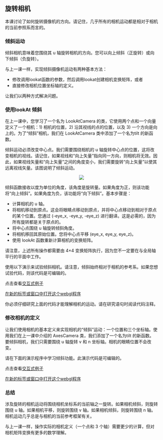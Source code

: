 ## 旋转相机

本课讨论了如何旋转摄像机的方向。请记住，几乎所有的相机运动都是相对于相机的当前参照系而言的。

### 倾斜运动

倾斜相机意味着您围绕其 u 轴旋转相机的方向。您可以向上倾斜（正旋转）或向下倾斜（负旋转）。

与上一课一样，实现倾斜摄像机运动有两种基本方法：

- 修改调用lookat函数的参数，然后调用lookat创建相机变换矩阵，或者
- 直接修改相机位置坐标轴的定义。

让我们以两种方式解决问题。

### 使用lookAt 倾斜

在上一课中，您学习了一个名为 LookAtCamera 的类，它使用两个点和一个向量定义了一个相机：1) 相机的位置，2) 沿其视线的点的位置，以及 3) 一个方向是向上的。为了“倾斜”相机，我们在 LookAtCamera 类中添加了一个名为tilt 的新函数。

倾斜运动必须改变中心点。我们需要围绕相机的 u 轴旋转中心点的位置，这将改变相机的视线。请记住，如果视线和“向上矢量”指向同一方向，则相机将无效。因此，如果视线矢量和“向上矢量”之间的角度变小，我们需要旋转“向上矢量”以使其远离视线矢量。该图说明了倾斜运动。

<center>
  <img src='/7/tilt.png' />
</center>

倾斜函数接收以度为单位的角度，该角度是旋转量。如果角度为正，则该功能将“向上倾斜”。如果角度为负，该功能将“向下倾斜”。基本步骤是：

- 计算相机的 u 轴。
- 将相机移动到原点。这会将眼睛点移动到原点，并将中心点移动到相对于原点的某个位置。您通过 (-eye_x, -eye_y, -eye_z) 进行翻译。这是必需的，因为所有旋转都是关于原点的。
- 将中心点围绕 u 轴旋转倾斜角度。
- 将相机移回其原始位置。您将中心点平移 (eye_x, eye_y, eye_z)。
- 使用 lookAt 函数重新计算相机的变换矩阵。

请注意，上述所有操作都需要由 4×4 变换矩阵执行，因为您不一定要在与全局轴平行的平面中工作。

使用以下演示来试验倾斜相机。请注意，倾斜始终相对于相机的参考系。如果您想试验代码，则该代码是可编辑的。

点击查看[交互式例子](http://learnwebgl.brown37.net/07_cameras/camera_rotating_motion.html#use-lookat-to-tilt)

[在新的标签或窗口中打开这个webgl程序](http://learnwebgl.brown37.net/07_cameras/camera_tilt_lookat/camera_tilt_lookat.html)


你必须仔细研究上面的代码才能理解相机的运动。请在研究语句时阅读代码注释。

### 修改相机的定义

让我们使用相机的基本定义来实现相机的“倾斜”运动：一个位置和三个坐标轴。使用我们在上一课中介绍的 AxesCamera 类，我们添加了一个名为tilt 的新函数。要倾斜相机，我们只需要围绕 u 轴旋转 v 和 n 坐标轴。相机的眼睛位置不会改变。

请在下面的演示程序中学习倾斜功能。此演示代码是可编辑的。

点击查看[交互式例子](http://learnwebgl.brown37.net/07_cameras/camera_rotating_motion.html#modify-a-camera-s-definition)

[在新的标签或窗口中打开这个webgl程序](http://learnwebgl.brown37.net/07_cameras/camera_tilt_axes/camera_tilt_axes.html)

### 总结

涉及旋转的相机运动将围绕相机坐标系的当前轴之一旋转。如果相机倾斜，则旋转围绕 u 轴。如果相机平移，则旋转围绕 v 轴。如果相机倾斜，则旋转围绕 n 轴。相机运动几乎总是与相机的当前参考框架有关。

与上一课一样，操作实际的相机定义（一个点和 3 个轴）需要更少的计算，但对相机矩阵变换有更多的数学理解。